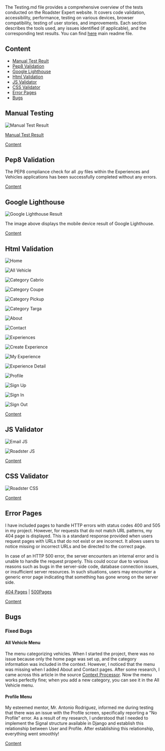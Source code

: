 
The Testing.md file provides a comprehensive overview of the tests conducted on the Roadster Expert website. It covers code validation, accessibility, performance, testing on various devices, browser compatibility, testing of user stories, and improvements. Each section describes the tools used, any issues identified (if applicable), and the corresponding test results.
You can find [here](README.md) main readme file.

## Content

*   [Manual Test Reult](#manual-testing)
*   [Pep8 Validation](#pep8-validation)
*   [Google Lighthouse](#google-lighthouse)
*   [Html Validation](#html-validation)
*   [JS Validator](#js-validator)
*   [CSS Validator](#css-validator)
*   [Error Pages](#error-pages)
*   [Bugs](#bugs)

## Manual Testing

![Manual Test Result](/assets/manual_Test.png "Manual Test Result")

[Manual Test Result](https://docs.google.com/spreadsheets/d/1FHwXrhaeTN0TXsrh8ECqJCRuO6yZVe8M/edit?usp=sharing&ouid=117671076170825861177&rtpof=true&sd=true)

[Content](#content)

## Pep8 Validation

The PEP8 compliance check for all .py files within the Experiences and Vehicles applications has been successfully completed without any errors.

[Content](#content)

## Google Lighthouse

![Google Lighthouse Result](/assets/validators/light_mobile.jpg "Google Lighthouse Result")

The image above displays the mobile device result of Google Lighthouse.

[Content](#content)

## Html Validation

![Home](/assets/validators/html/home.png "Home")

![All Vehicle](/assets/validators/html/categories.png "All Vehicle")

![Category Cabrio](/assets/validators/html/category_cabrio.png "Category Cabrio")

![Category Coupe](/assets/validators/html/category_coupe.png "Category Coupe")

![Category Pickup](/assets/validators/html/category_pickup.png "Category Pickup")

![Category Targa](/assets/validators/html/category_targa.png "Category Targa")

![About](/assets/validators/html/about.jpg "About")

![Contact](/assets/validators/html/contact.png "Contact")

![Experiences](/assets/validators/html/experiences.png "Experiences")

![Create Experience](/assets/validators/html/create_experience.png "Create Experience")

![My Experience](/assets/validators/html/my_experience.png "My Experience")

![Experience Detail](/assets/validators/html/experience_detail.png "Experience Detail")

![Profile](/assets/validators/html/profile.png "Profile")

![Sign Up](/assets/validators/html/signup.png "Sign Up")

![Sign In](/assets/validators/html/login.png "Sign In")

![Sign Out](/assets/validators/html/logout.png "Sign Out")

[Content](#content)

## JS Validator 

![Email JS](/assets/validators/sendMailJs.png "Email JS")

![Roadster JS](/assets/validators/roadster_js.png "Roadster JS")

[Content](#content)

## CSS Validator

![Roadster CSS](/assets/validators/css_validator.png "Roadster CSS")

[Content](#content)

## Error Pages

I have included pages to handle HTTP errors with status codes 400 and 505 in my project. However, for requests that do not match URL patterns, my 404 page is displayed. This is a standard response provided when users request pages with URLs that do not exist or are incorrect. It allows users to notice missing or incorrect URLs and be directed to the correct page.

In case of an HTTP 500 error, the server encounters an internal error and is unable to handle the request properly. This could occur due to various reasons such as bugs in the server-side code, database connection issues, or insufficient server resources. In such situations, users may encounter a generic error page indicating that something has gone wrong on the server side.

[404 Pages](README.md#404-page) | [500Pages](README.md#500-page)

[Content](#content)

## Bugs

### Fixed Bugs

#### All Vehicle Menu

The menu categorizing vehicles. When I started the project, there was no issue because only the home page was set up, and the category information was included in the context. However, I noticed that the menu was missing when I added About and Contact pages. After some research, I came across this article in the source [Context Processor](https://docs.djangoproject.com/en/5.0/ref/templates/api/). Now the menu works perfectly fine; when you add a new category, you can see it in the All Vehicle menu.

#### Profile Menu

My esteemed mentor, Mr. Antonio Rodriguez, informed me during testing that there was an issue with the Profile screen, specifically reporting a "No Profile" error. As a result of my research, I understood that I needed to implement the Signal structure available in Django and establish this relationship between User and Profile. After establishing this relationship, everything went smoothly!

[Content](#content)